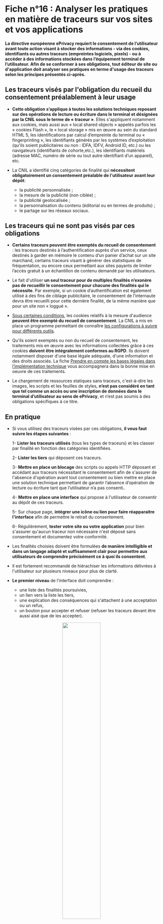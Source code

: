 # Fiche n°16 : Analyser les pratiques en matière de traceurs sur vos sites et vos applications

#### La directive européenne ePrivacy requiert le consentement de l’utilisateur avant toute action visant à stocker des informations - via des cookies, identifiants ou autres traceurs (empreintes logiciels, pixels) - ou à accéder à des informations stockées dans l’équipement terminal de l’utilisateur. Afin de se conformer à ses obligations, tout éditeur de site ou d'application doit analyser ses pratiques en terme d'usage des traceurs selon les principes présentés ci-après. 


## Les traceurs visés par l'obligation du recueil du consentement préalablement à leur usage

* **Cette obligation s’applique à toutes les solutions techniques reposant sur des opérations de lecture ou écriture dans le terminal et désignées par la CNIL sous le terme de « traceur »**. Elles s'appliquent notamment aux cookies, mais aussi aux « local shared objects » appelés parfois les « cookies Flash », le « local storage » mis en œuvre au sein du standard HTML 5, les identifications par calcul d’empreinte du terminal ou « fingerprinting », les identifiants générés par les systèmes d’exploitation (qu’ils soient publicitaires ou non : IDFA, IDFV, Android ID, etc.) ou les navigateurs (identifiants de cohorte,etc.), les identifiants matériels (adresse MAC, numéro de série ou tout autre identifiant d’un appareil), etc.

* La CNIL a identifié cinq catégories de finalité qui **nécessitent obligatoirement un consentement préalable de l'utilisateur avant leur dépôt**:
	* la publicité personnalisée ;
	* la mesure de la publicité (non ciblée) ;
	* la publicité geolocalisée ;
	* la personnalisation du contenu (éditorial ou en termes de produits) ;
	* le partage sur les réseaux sociaux. 

## Les traceurs qui ne sont pas visés par ces obligations

* **Certains traceurs peuvent être exemptés du recueil de consentement** : les traceurs destinés à l’authentification auprès d’un service, ceux destinés à garder en mémoire le contenu d’un panier d’achat sur un site marchand, certains traceurs visant à générer des statistiques de fréquentation, ou encore ceux permettant aux sites payants de limiter l’accès gratuit à un échantillon de contenu demandé par les utilisateurs.

* Le fait d'utiliser **un seul traceur pour de multiples finalités n’exonère pas de recueillir le consentement pour chacune des finalités qui le nécessite**. Par exemple, si un cookie d’authentification est également utilisé à des fins de ciblage publicitaire, le consentement de l’internaute devra être recueilli pour cette dernière finalité, de la même manière que pour un site non « loggué ».

* [Sous certaines conditions](#Fiche_n°16%c2%a0:_Mesurer_la_fréquentation_de_vos_sites_web_et_de_vos_applications), les cookies relatifs à la mesure d'audience **peuvent être exempté du recueil de consentement**. La CNIL a mis en place un programme permettant de connaître [les configurations à suivre pour différents outils](https://www.cnil.fr/fr/solutions-de-mesure-daudience-exemptees-de-consentement-la-cnil-lance-un-programme-devaluation). 

* Qu'ils soient exemptés ou non du recueil de consentement, les traitements mis en œuvre avec les informations collectées grâce à ces cookies **doivent être intégralement conformes au RGPD**. Ils doivent notamment disposer d'une base légale adéquate, d'une information et des droits associés. La fiche [Prendre en compte les bases légales dans l’implémentation technique](#Fiche_n°15_:_Prendre_en_compte_les_bases_légales_dans_l’implémentation_technique) vous accompagnera dans la bonne mise en oeuvre de ces traitements.

* Le chargement de ressources statiques sans traceurs, c'est-à-dire les images, les scripts et les feuilles de styles, **n’est pas considéré en tant que tel comme un accès ou une inscription de données dans le terminal d’utilisateur au sens de ePrivacy**, et n’est pas soumis à des obligations spécifiques à ce titre. 

## En pratique 

* Si vous utilisez des traceurs visées par ces obligations, **il vous faut suivre les étapes suivantes** :

	1- **Lister les traceurs utilisés** (tous les types de traceurs) et les classer par finalité en fonction des catégories identifiées.
	
	2- **Lister les tiers** qui déposent ces traceurs.
	
	3- **Mettre en place un blocage** des scripts ou appels HTTP déposant et accédant aux traceurs nécessitant le consentement afin de s'assurer de l'absence d'opération avant tout consentement ou bien mettre en place une solution technique permettant de garantir l’absence d’opération de lecture ou écriture tant que l’utilisateur n’a pas consenti..
	
	4- **Mettre en place une interface** qui propose à l'utilisateur de consentir au dépôt de ces traceurs.
	
	5- Sur chaque page, **intégrer une icône ou lien pour faire réapparaitre l'interface** afin de permettre le retrait du consentement.
	
	6- Régulièrement, **tester  votre site ou votre application** pour bien s'assurer qu'aucun traceur non nécessaire n'est déposé sans consentement et documentez votre conformité.

* Les finalités choisies doivent être formulées **de manière intelligible et dans un langage adapté et suffisamment clair pour permettre aux utilisateurs de comprendre précisément ce à quoi ils consentent**.

* Il est fortement recommandé de hiérachiser les informations délivrées à l'utilisateur sur plusieurs niveaux pour plus de clarté. 

* **Le premier niveau** de l'interface doit comprendre :
	* une liste des finalités poursuivies,
	* un lien vers la liste les tiers,
	* une explication des conséquences qui s'attachent à une acceptation ou un refus,
	* un bouton pour accepter et refuser (refuser les traceurs devant être aussi aisé que de les accepter).

<p align="center"><img src="https://raw.githubusercontent.com/LINCnil/Guide-RGPD-du-developpeur/main/annexes/Bandeau-Cookie-Niveau-1.jpg" width="50%" align="middle"></p>


* Le second niveau d'interface doit **permettre à l'utilisateur de faire un choix sur la finalité de traceurs**:
<p align="center"><img src="https://raw.githubusercontent.com/LINCnil/Guide-RGPD-du-developpeur/main/annexes/Bandeau-Cookie-Niveau-2.jpg" width="30%" align="middle" style="display:inline-block;">
<img src="https://raw.githubusercontent.com/LINCnil/Guide-RGPD-du-developpeur/main/annexes/Bandeau-Cookie-Niveau-2-details.jpg" width="30%" align="middle" style="display:inline-block;">
</p>

* [D'autres exemples d'interface](https://www.cnil.fr/sites/default/files/atoms/files/recommandation-cookies-et-autres-traceurs.pdf), notamment pour les applications, sont disponibles dans la recommandation de la CNIL proposant des modalités pratiques de mise en conformité en cas de recours aux "cookies et autres traceurs".

* Des sociétés proposent également des outils de _Consent Management Platform_ (CMP) ou des _Tag Managers_ pour **faciliter la mise en conformité des sites**.
